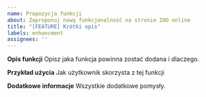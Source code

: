 ```yaml
---
name: Propozycja funkcji
about: Zaproponuj nową funkcjonalność na stronie ZOO online
title: "[FEATURE] Krótki opis"
labels: enhancment 
assignees: ''
---
```


**Opis funkcji**
Opisz jaka funkcja powinna zostać dodana i dlaczego.

**Przykład użycia**
Jak użytkownik skorzysta z tej funkcji

**Dodatkowe informacje**
Wszystkie dodatkowe pomysły.

